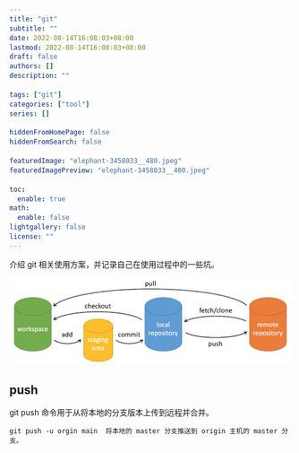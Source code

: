 ```yaml
---
title: "git"
subtitle: ""
date: 2022-08-14T16:08:03+08:00
lastmod: 2022-08-14T16:08:03+08:00
draft: false
authors: []
description: ""

tags: ["git"]
categories: ["tool"]
series: []

hiddenFromHomePage: false
hiddenFromSearch: false

featuredImage: "elephant-3458033__480.jpeg"
featuredImagePreview: "elephant-3458033__480.jpeg"

toc:
  enable: true
math:
  enable: false
lightgallery: false
license: ""
---
```


介绍 git 相关使用方案，并记录自己在使用过程中的一些坑。
<!--more-->


![git-command](git-command.jpeg)

## push
git push 命令用于从将本地的分支版本上传到远程并合并。
```
git push -u orgin main  将本地的 master 分支推送到 origin 主机的 master 分支。
```